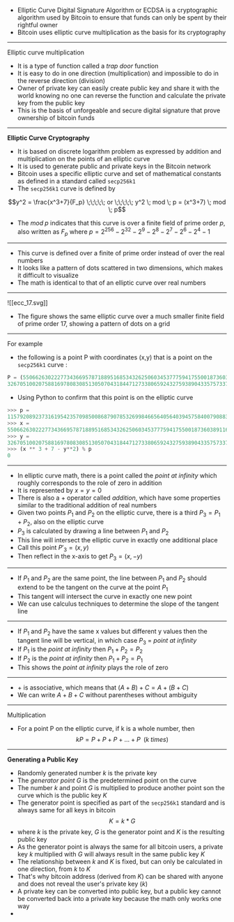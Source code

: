 - Elliptic Curve Digital Signature Algorithm or ECDSA is a cryptographic algorithm used by Bitcoin to ensure that funds can only be spent by their rightful owner
- Bitcoin uses elliptic curve multiplication as the basis for its cryptography
---
Elliptic curve multiplication
- It is a type of function called a *trap door* function
- It is easy to do in one direction (multiplication) and impossible to do in the reverse direction (division)
- Owner of private key can easily create public key and share it with the world knowing no one can reverse the function and calculate the private key from the public key
- This is the basis of unforgeable and secure digital signature that prove ownership of bitcoin funds
---
**Elliptic Curve Cryptography**
- It is based on discrete logarithm problem as expressed by addition and multiplication on the points of an elliptic curve
- It is used to generate public and private keys in the Bitcoin network
- Bitcoin uses a specific elliptic curve and set of mathematical constants as defined in a standard called `secp256k1`
- The `secp256k1` curve is defined by

$$y^2 = \frac{x^3+7}{F_p} \;\;\;\;\; or \;\;\;\;\; y^2 \; mod \; p = (x^3+7) \; mod \; p$$

- The $mod \; p$ indicates that this curve is over a finite field of prime order $p$, also written as $F_p$ where $p = 2^{256} - 2^{32} - 2^9 - 2^8 - 2^7 - 2^6 - 2^4 - 1$
---
- This curve is defined over a finite of prime order instead of over the real numbers
- It looks like a pattern of dots scattered in two dimensions, which makes it difficult to visualize
- The math is identical to that of an elliptic curve over real numbers
---
![[ecc_17.svg]]
- The figure shows the same elliptic curve over a much smaller finite field of prime order 17, showing a pattern of dots on a grid
---
For example
- the following is a point P with coordinates (x,y) that is a point on the `secp256k1` curve :

```python
P = (55066263022277343669578718895168534326250603453777594175500187360389116729240,
32670510020758816978083085130507043184471273380659243275938904335757337482424)
```
- Using Python to confirm that this point is on the elliptic curve
```python
>>> p =
115792089237316195423570985008687907853269984665640564039457584007908834671663
>>> x =
55066263022277343669578718895168534326250603453777594175500187360389116729240
>>> y =
32670510020758816978083085130507043184471273380659243275938904335757337482424
>>> (x ** 3 + 7 - y**2) % p
0
```
---
- In elliptic curve math, there is a point called the *point at infinity* which roughly corresponds to the role of zero in addition
- It is represented by $x = y = 0$
- There is also a $+$ operator called *addition*, which have some properties similar to the traditional addition of real numbers
- Given two points $P_1$ and $P_2$ on the elliptic curve, there is a third $P_3 = P_1 + P_2$, also on the elliptic curve
- $P_3$ is calculated by drawing a line between $P_1$ and $P_2$
- This line will intersect the elliptic curve in exactly one additional place
- Call this point $P'_3 = (x,y)$
- Then reflect in the x-axis to get $P_3 = (x,-y)$
---
- If $P_1$ and $P_2$ are the same point, the line between $P_1$ and $P_2$ should extend to be the tangent on the curve at the point $P_1$
- This tangent will intersect the curve in exactly one new point
- We can use calculus techniques to determine the slope of the tangent line
---
- If $P_1$ and $P_2$  have the same x values but different y values then the tangent line will be vertical, in which case $P_3$ = *point at infinity*
- If $P_1$ is the *point at infinity* then $P_1 + P_2 = P_2$
- If $P_2$ is the *point at infinity* then $P_1 + P_2 = P_1$
- This shows the *point at infinity* plays the role of zero
---
- $+$ is associative, which means that $(A + B) + C = A + (B + C)$
- We can write $A + B + C$ without parentheses without ambiguity
---
Multiplication
- For a point P on the elliptic curve, if k is a whole number, then
$$
kP = P + P + P + ... + P \;\; (k \; times)
$$
---
**Generating a Public Key**
- Randomly generated number *k* is the private key
- The *generator point G* is the predetermined point on the curve
- The number *k* and point *G* is multiplied to produce another point son the curve which is the public key *K*
- The generator point is specified as part of the `secp256k1` standard and is always same for all keys in bitcoin
$$
K = k * G
$$
- where *k* is the private key, *G* is the generator point and *K* is the resulting public key
- As the generator point is always the same for all bitcoin users, a private key *k* multiplied with *G* will always result in the same public key *K*
- The relationship between *k* and *K* is fixed, but can only be calculated in one direction, from *k* to *K*
- That's why bitcoin address (derived from *K*) can be shared with anyone and does not reveal the user's private key (*k*)
- A private key can be converted into public key, but a public key cannot be converted back into a private key because the math only works one way
- 